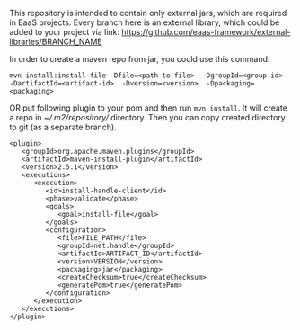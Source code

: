 This repository is intended to contain only external jars, which are required in EaaS projects. Every branch here is an external library, which could be added to your project via link:
https://github.com/eaas-framework/external-libraries/BRANCH_NAME

In order to create a maven repo from jar, you could use this command:
```
mvn install:install-file -Dfile=<path-to-file>  -DgroupId=<group-id> 
-DartifactId=<artifact-id>  -Dversion=<version>  -Dpackaging=<packaging>
```
OR
put following plugin to your pom and then run `mvn install`. It will create a repo in *~/.m2/repository/* directory. Then you can copy created directory to git (as a separate branch).
```
<plugin>  
   <groupId>org.apache.maven.plugins</groupId>  
   <artifactId>maven-install-plugin</artifactId>  
   <version>2.5.1</version>  
   <executions>  
      <execution>  
         <id>install-handle-client</id>  
         <phase>validate</phase>  
         <goals>  
            <goal>install-file</goal>  
         </goals>  
         <configuration>  
            <file>FILE_PATH</file>  
            <groupId>net.handle</groupId>  
            <artifactId>ARTIFACT_ID</artifactId>  
            <version>VERSION</version>  
            <packaging>jar</packaging>  
            <createChecksum>true</createChecksum>  
            <generatePom>true</generatePom>  
         </configuration>  
      </execution>  
   </executions>  
</plugin>
```
